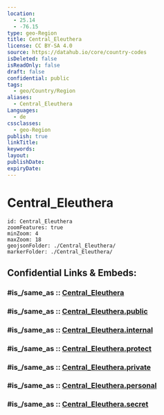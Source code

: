 ```yaml
---
location:
  - 25.14
  - -76.15
type: geo-Region
title: Central_Eleuthera
license: CC BY-SA 4.0
source: https://datahub.io/core/country-codes
isDeleted: false
isReadOnly: false
draft: false
confidential: public
tags:
  - geo/Country/Region
aliases:
  - Central_Eleuthera
Languages:
  - de
cssclasses:
  - geo-Region
publish: true
linkTitle:
keywords:
layout:
publishDate:
expiryDate:
---
```


# Central_Eleuthera

```leaflet
id: Central_Eleuthera
zoomFeatures: true 
minZoom: 4 
maxZoom: 18
geojsonFolder: ./Central_Eleuthera/
markerFolder: ./Central_Eleuthera/
```


## Confidential Links & Embeds: 

### #is_/same_as :: [Central_Eleuthera](/_Standards/Earth/Continent/America~Caribbean/Bahamas/Districts~Bahamas/Central_Eleuthera.md) 

### #is_/same_as :: [Central_Eleuthera.public](/_public/Earth/Continent/America~Caribbean/Bahamas/Districts~Bahamas/Central_Eleuthera.public.md) 

### #is_/same_as :: [Central_Eleuthera.internal](/_internal/Earth/Continent/America~Caribbean/Bahamas/Districts~Bahamas/Central_Eleuthera.internal.md) 

### #is_/same_as :: [Central_Eleuthera.protect](/_protect/Earth/Continent/America~Caribbean/Bahamas/Districts~Bahamas/Central_Eleuthera.protect.md) 

### #is_/same_as :: [Central_Eleuthera.private](/_private/Earth/Continent/America~Caribbean/Bahamas/Districts~Bahamas/Central_Eleuthera.private.md) 

### #is_/same_as :: [Central_Eleuthera.personal](/_personal/Earth/Continent/America~Caribbean/Bahamas/Districts~Bahamas/Central_Eleuthera.personal.md) 

### #is_/same_as :: [Central_Eleuthera.secret](/_secret/Earth/Continent/America~Caribbean/Bahamas/Districts~Bahamas/Central_Eleuthera.secret.md)


